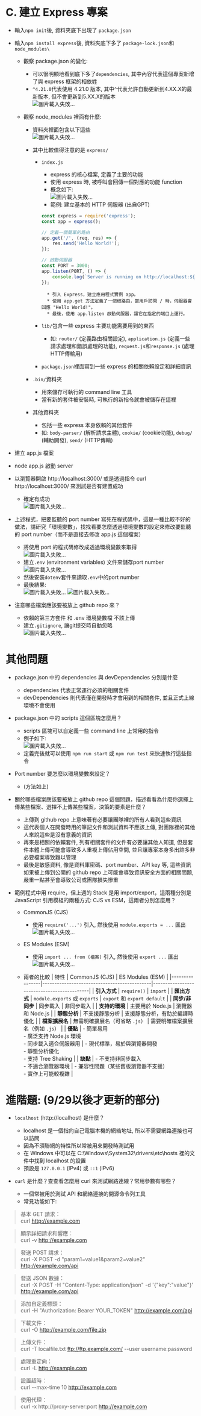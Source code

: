 # C. 建立 Express 專案

* 輸入`npm init`後, 資料夾底下出現了 `package.json`
* 輸入`npm install express`後, 資料夾底下多了 `package-lock.json`和`node_modules\`

    * 觀察 package.json 的變化: 

        * 可以很明顯地看到底下多了`dependencies`, 其中內容代表這個專案新增了與 express 框架的相依姓
        * `^4.21.0`代表使用 4.21.0 版本, 其中`^`代表允許自動更新到4.XX.X的最新版本, 但不會更新到5.XX.X的版本<br>
        ![圖片載入失敗...](https://i.imgur.com/9x3tebx.jpg "")


    * 觀察 node_modules 裡面有什麼: 

        * 資料夾裡面包含以下這些<br>
        ![圖片載入失敗...](https://i.imgur.com/EJAfFgp.jpg "")

        * 其中比較值得注意的是 `express/`
            * `index.js`
                * express 的核心檔案, 定義了主要的功能
                * 使用 express 時, 被呼叫會回傳一個對應的功能 function
                * 概念如下: <br>
                ![圖片載入失敗...](https://i.imgur.com/JAnFbFl.jpg "")
                * 範例: 建立基本的 HTTP 伺服器 (出自GPT)
                ```javascript
                const express = require('express');
                const app = express();

                // 定義一個簡單的路由
                app.get('/', (req, res) => {
                    res.send('Hello World!');
                });

                // 啟動伺服器
                const PORT = 3000;
                app.listen(PORT, () => {
                    console.log(`Server is running on http://localhost:${PORT}`);
                });

                ```
                    * 引入 Express，建立應用程式實例 app。
                    * 使用 app.get 方法定義了一個根路由，當用戶訪問 / 時，伺服器會回應 "Hello World!"。
                    * 最後，使用 app.listen 啟動伺服器，讓它在指定的端口上運行。

            * `lib/`包含一些 express 主要功能需要用到的東西
                * 如: `router/` (定義路由相關設定), `application.js` (定義一些請求處理和錯誤處理的功能), `request.js`和`response.js` (處理HTTP傳輸用)

            * `package.json`裡面寫到一些 express 的相關依賴設定和詳細資訊

        * `.bin/`資料夾
            * 用來儲存可執行的 command line 工具
            * 當有新的套件被安裝時, 可執行的新指令就會被儲存在這裡


        * 其他資料夾
            * 包括一些 express 本身依賴的其他套件
            * 如: `body-parser/` (解析請求主體), `cookie/` (cookie功能), `debug/` (輔助開發), `send/` (HTTP傳輸)

* 建立 app.js 檔案
* node app.js 啟動 server
* 以瀏覽器開啟 http://localhost:3000/ 或是透過指令 curl http://localhost:3000/ 來測試是否有建置成功
    * 確定有成功<br>
    ![圖片載入失敗...](https://i.imgur.com/ewUyo5n.jpg "")

* 上述程式，把要監聽的 port number 寫死在程式碼中，這是一種比較不好的做法，請研究「環境變數」，找找看要怎麼透過環境變數的設定來修改要監聽的 port number（而不是直接去修改 app.js 這個檔案）
    * 將使用 port 的程式碼修改成透過環境變數來取得<br>
    ![圖片載入失敗...](https://i.imgur.com/pjAUVEG.jpg "")
    * 建立`.env` (environment variables) 文件來儲存port number<br>
    ![圖片載入失敗...](https://i.imgur.com/YDQiUAH.jpg "")
    * 然後安裝`dotenv`套件來讀取`.env`中的port number
    * 最後結果: <br>
    ![圖片載入失敗...](https://i.imgur.com/yT8vxOv.jpg "")
    ![圖片載入失敗...](https://i.imgur.com/or8I4p2.jpg "")

* 注意哪些檔案應該要被放上 github repo 來？ 
    * 依賴的第三方套件 和 .env 環境變數檔 不該上傳
    * 建立`.gitignore`, 讓git提交時自動忽略<br>
    ![圖片載入失敗...](https://i.imgur.com/3qlEgaT.jpg "")



# 其他問題

* package.json 中的 dependencies 與 devDependencies 分別是什麼
    * dependencies 代表正常運行必須的相關套件
    * devDependencies 則代表僅在開發時才會用到的相關套件, 並且正式上線環境不會使用

* package.json 中的 scripts 這個區塊怎麼用？
    * scripts 區塊可以自定義一些 command line 上常用的指令
    * 例子如下: <br>
    ![圖片載入失敗...](https://i.imgur.com/gpJwScG.jpg "")
    * 定義完後就可以使用 `npm run start` 或 `npm run test` 來快速執行這些指令

* Port number 要怎麼以環境變數來設定？
    * (方法如上)

* 關於哪些檔案應該要被放上 github repo 這個問題，描述看看為什麼你選擇上傳某些檔案、選擇不上傳某些檔案，決策的要素是什麼？
    * 上傳到 github repo 上意味著有必要讓團隊裡的所有人看到這些資訊
    * 這代表個人在開發時用的筆記文件和測試資料不應該上傳, 對團隊裡的其他人來說這些是沒有意義的資訊
    * 再來是相關的依賴套件, 列有相關套件的文件有必要讓其他人知道, 但是套件本體上傳可能會導致多人重複上傳佔用空間, 並且讓專案本身多出許多非必要檔案導致難以管理
    * 最後是敏感資料, 像是資料庫密碼、port number、API key 等, 這些資訊如果被上傳到公開的 github repo 上可能會導致資訊安全方面的相關問題, 嚴重一點甚至會導致公司或團隊損失慘重

* 範例程式中用 require，但上週的 Stack 是用 import/export，這兩種分別是 JavaScript 引用模組的兩種方式: CJS vs ESM，這兩者分別怎麼用？
    * CommonJS (CJS)
        * 使用 `require('...')` 引入, 然後使用 `module.exports = ...` 匯出<br>
        ![圖片載入失敗...](https://i.imgur.com/mF070XE.jpg "")
    
    * ES Modules (ESM)
        * 使用 `import ... from (檔案)` 引入, 然後使用 `export ...` 匯出<br>
        ![圖片載入失敗...](https://i.imgur.com/TfBNcAT.jpg "")
    
    * 兩者的比較
| 特性           | CommonJS (CJS)                              | ES Modules (ESM)                           |
|----------------|---------------------------------------------|--------------------------------------------|
| **引入方式**      | `require()`                                | `import`                                   |
| **匯出方式**      | `module.exports` 或 `exports`              | `export` 和 `export default`              |
| **同步/非同步**   | 同步載入                                   | 非同步載入                                   |
| **支持的環境**    | 主要用於 Node.js                           | 瀏覽器和 Node.js                           |
| **靜態分析**      | 不支援靜態分析                             | 支援靜態分析，有助於編譯時優化           |
| **檔案擴展名**    | 無需明確擴展名（可省略 `.js`）             | 需要明確檔案擴展名（例如 `.js`）         |
| **優點**          | - 簡單易用<br>- 廣泛支持 Node.js 環境<br>- 同步載入適合伺服器用      | - 現代標準，易於與瀏覽器開發<br>- 靜態分析優化<br>- 支持 Tree Shaking  |
| **缺點**          | - 不支持非同步載入<br>- 不適合瀏覽器環境   | - 兼容性問題（某些舊版瀏覽器不支援）<br>- 實作上可能較複雜 |



# 進階題:  (9/29以後才更新的部分)

* `localhost` (http://localhost) 是什麼？
    * localhost 是一個指向自己電腦本機的網絡地址, 所以不需要網路連接也可以訪問
    * 因為不須聯網的特性所以常被用來開發時測試用
    * 在 Windows 中可以在 C:\Windows\System32\drivers\etc\hosts 裡的文件中找到 localhost 的設置
    * 預設是 `127.0.0.1` (IPv4) 或 `::1` (IPv6)

* `curl` 是什麼？查查看怎麼用 curl 來測試網路連線？常用參數有哪些？
    * 一個常被用於測試 API 和網絡連接的開源命令列工具
    * 常見功能如下: 

>基本 GET 請求：<br>
>curl http://example.com

>顯示詳細請求和響應：<br>
>curl -v http://example.com

>發送 POST 請求：<br>
>curl -X POST -d "param1=value1&param2=value2" http://example.com/api

>發送 JSON 數據：<br>
>curl -X POST -H "Content-Type: application/json" -d '{"key":"value"}' http://example.com/api

>添加自定義標頭：<br>
>curl -H "Authorization: Bearer YOUR_TOKEN" http://example.com/api

>下載文件：<br>
>curl -O http://example.com/file.zip

>上傳文件：<br>
>curl -T localfile.txt ftp://ftp.example.com/ --user username:password

>處理重定向：<br>
>curl -L http://example.com

>設置超時：<br>
>curl --max-time 10 http://example.com

>使用代理：<br>
>curl -x http://proxy-server:port http://example.com
